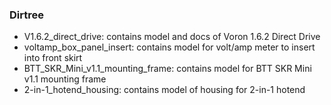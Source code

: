 ### Dirtree

- V1.6.2_direct_drive: contains model and docs of Voron 1.6.2 Direct Drive
- voltamp_box_panel_insert: contains model for volt/amp meter to insert into front skirt
- BTT_SKR_Mini_v1.1_mounting_frame: contains model for BTT SKR Mini v1.1 mounting frame
- 2-in-1_hotend_housing: contains model of housing for 2-in-1 hotend
